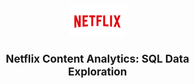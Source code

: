 <p align="center">
  <img src="https://github.com/Injamam001/sql_project_netflix/blob/main/logo.png" width="150" />
</p>
<h1 align="center">
  Netflix Content Analytics: SQL Data Exploration
</h1>


